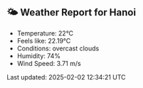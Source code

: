 <!-- WEATHER-START -->
## 🌤 Weather Report for Hanoi

- Temperature: 22°C
- Feels like: 22.19°C
- Conditions: overcast clouds
- Humidity: 74%
- Wind Speed: 3.71 m/s

Last updated: 2025-02-02 12:34:21 UTC
<!-- WEATHER-END -->
